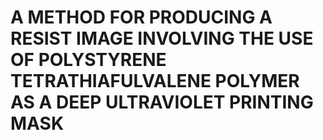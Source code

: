 # A METHOD FOR PRODUCING A RESIST IMAGE INVOLVING THE USE OF POLYSTYRENE TETRATHIAFULVALENE POLYMER AS A DEEP ULTRAVIOLET PRINTING MASK